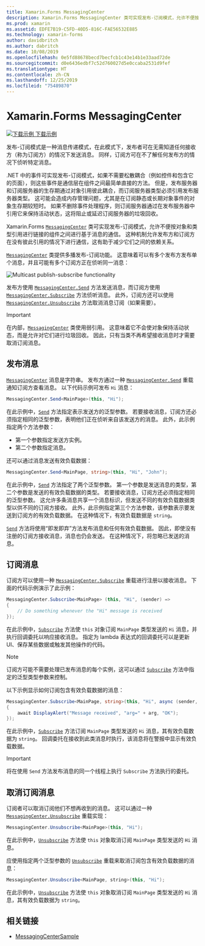 ```yaml
---
title: Xamarin.Forms MessagingCenter
description: Xamarin.Forms MessagingCenter 类可实现发布-订阅模式，允许不便按对象和类型引用进行链接的组件之间进行基于消息的通信。
ms.prod: xamarin
ms.assetid: EDFE7B19-C5FD-40D5-816C-FAE56532E885
ms.technology: xamarin-forms
author: davidbritch
ms.author: dabritch
ms.date: 10/08/2019
ms.openlocfilehash: 0e5fd88678becd7becfcb1c43e14b1e33aad72de
ms.sourcegitcommit: d0e6436edbf7c52d760027d5e0ccaba2531d9fef
ms.translationtype: HT
ms.contentlocale: zh-CN
ms.lasthandoff: 12/25/2019
ms.locfileid: "75489870"
---
```

# <a name="xamarinforms-messagingcenter"></a>Xamarin.Forms MessagingCenter

[![下载示例](~/media/shared/download.png) 下载示例](https://docs.microsoft.com/samples/xamarin/xamarin-forms-samples/usingmessagingcenter)

发布-订阅模式是一种消息传递模式，在此模式下，发布者可在无需知道任何接收方（称为订阅方）的情况下发送消息。 同样，订阅方可在不了解任何发布方的情况下侦听特定消息。

.NET 中的事件可实现发布-订阅模式，如果不需要松散耦合（例如控件和包含它的页面），则这些事件是通信层在组件之间最简单直接的方法。 但是，发布服务器和订阅服务器的生存期通过对象引用彼此耦合，而订阅服务器类型必须引用发布服务器类型。 这可能会造成内存管理问题，尤其是在订阅静态或长期对象事件的对象生存期较短时。 如果不删除事件处理程序，则订阅服务器通过在发布服务器中引用它来保持活动状态，这将阻止或延迟订阅服务器的垃圾回收。

Xamarin.Forms [`MessagingCenter`](xref:Xamarin.Forms.MessagingCenter) 类可实现发布-订阅模式，允许不便按对象和类型引用进行链接的组件之间进行基于消息的通信。 这种机制允许发布方和订阅方在没有彼此引用的情况下进行通信，这有助于减少它们之间的依赖关系。

[`MessagingCenter`](xref:Xamarin.Forms.MessagingCenter) 类提供多播发布-订阅功能。 这意味着可以有多个发布方发布单个消息，并且可能有多个订阅方正在侦听同一消息：

![](messaging-center-images/messaging-center.png "Multicast publish-subscribe functionality")

发布方使用 [`MessagingCenter.Send`](xref:Xamarin.Forms.MessagingCenter.Send*) 方法发送消息，而订阅方使用 [`MessagingCenter.Subscribe`](xref:Xamarin.Forms.MessagingCenter.Subscribe*) 方法侦听消息。 此外，订阅方还可以使用 [`MessagingCenter.Unsubscribe`](xref:Xamarin.Forms.MessagingCenter.Unsubscribe*) 方法取消消息订阅（如果需要）。

> [!IMPORTANT]
> 在内部，[`MessagingCenter`](xref:Xamarin.Forms.MessagingCenter) 类使用弱引用。 这意味着它不会使对象保持活动状态，而是允许对它们进行垃圾回收。 因此，只有当类不再希望接收消息时才需要取消订阅消息。

## <a name="publish-a-message"></a>发布消息

[`MessagingCenter`](xref:Xamarin.Forms.MessagingCenter) 消息是字符串。 发布方通过一种 [`MessagingCenter.Send`](xref:Xamarin.Forms.MessagingCenter.Send*) 重载通知订阅方查看消息。 以下代码示例可发布 `Hi` 消息：

```csharp
MessagingCenter.Send<MainPage>(this, "Hi");
```

在此示例中，[`Send`](xref:Xamarin.Forms.MessagingCenter.Send*) 方法指定表示发送方的泛型参数。 若要接收消息，订阅方还必须指定相同的泛型参数，表明他们正在侦听来自该发送方的消息。 此外，此示例指定两个方法参数：

- 第一个参数指定发送方实例。
- 第二个参数指定消息。

还可以通过消息发送有效负载数据：

```csharp
MessagingCenter.Send<MainPage, string>(this, "Hi", "John");
```

在此示例中，[`Send`](xref:Xamarin.Forms.MessagingCenter.Send*) 方法指定了两个泛型参数。 第一个参数是发送消息的类型，第二个参数是发送的有效负载数据的类型。 若要接收消息，订阅方还必须指定相同的泛型参数。 这允许多条消息共享一个消息标识，但发送不同的有效负载数据类型以供不同的订阅方接收。 此外，此示例指定第三个方法参数，该参数表示要发送到订阅方的有效负载数据。 在这种情况下，有效负载数据是 `string`。

[`Send`](xref:Xamarin.Forms.MessagingCenter.Send*) 方法将使用“即发即弃”方法发布消息和任何有效负载数据。 因此，即使没有注册的订阅方接收消息，消息也仍会发送。 在这种情况下，将忽略已发送的消息。

## <a name="subscribe-to-a-message"></a>订阅消息

订阅方可以使用一种 [`MessagingCenter.Subscribe`](xref:Xamarin.Forms.MessagingCenter.Subscribe*) 重载进行注册以接收消息。 下面的代码示例演示了此示例：

```csharp
MessagingCenter.Subscribe<MainPage> (this, "Hi", (sender) =>
{
    // Do something whenever the "Hi" message is received
});
```

在此示例中，[`Subscribe`](xref:Xamarin.Forms.MessagingCenter.Subscribe*) 方法使 `this` 对象订阅 `MainPage` 类型发送的 `Hi` 消息，并执行回调委托以响应接收消息。 指定为 lambda 表达式的回调委托可以是更新 UI、保存某些数据或触发其他操作的代码。

> [!NOTE]
> 订阅方可能不需要处理已发布消息的每个实例，这可以通过 [`Subscribe`](xref:Xamarin.Forms.MessagingCenter.Subscribe*) 方法中指定的泛型类型参数来控制。

以下示例显示如何订阅包含有效负载数据的消息：

```csharp
MessagingCenter.Subscribe<MainPage, string>(this, "Hi", async (sender, arg) =>
{
    await DisplayAlert("Message received", "arg=" + arg, "OK");
});
```

在此示例中，[`Subscribe`](xref:Xamarin.Forms.MessagingCenter.Subscribe*) 方法订阅 `MainPage` 类型发送的 `Hi` 消息，其有效负载数据为 `string`。 回调委托在接收到此类消息时执行，该消息将在警报中显示有效负载数据。

> [!IMPORTANT]
> 将在使用 `Send` 方法发布消息的同一个线程上执行 `Subscribe` 方法执行的委托。

## <a name="unsubscribe-from-a-message"></a>取消订阅消息

订阅者可以取消订阅他们不想再收到的消息。 这可以通过一种 [`MessagingCenter.Unsubscribe`](xref:Xamarin.Forms.MessagingCenter.Unsubscribe*) 重载实现：

```csharp
MessagingCenter.Unsubscribe<MainPage>(this, "Hi");
```

在此示例中，[`Unsubscribe`](xref:Xamarin.Forms.MessagingCenter.Unsubscribe*) 方法使 `this` 对象取消订阅 `MainPage` 类型发送的 `Hi` 消息。

应使用指定两个泛型参数的 [`Unsubscribe`](xref:Xamarin.Forms.MessagingCenter.Unsubscribe*) 重载来取消订阅包含有效负载数据的消息：

```csharp
MessagingCenter.Unsubscribe<MainPage, string>(this, "Hi");
```

在此示例中，[`Unsubscribe`](xref:Xamarin.Forms.MessagingCenter.Unsubscribe*) 方法使 `this` 对象取消订阅 `MainPage` 类型发送的 `Hi` 消息，其有效负载数据为 `string`。

## <a name="related-links"></a>相关链接

- [MessagingCenterSample](https://docs.microsoft.com/samples/xamarin/xamarin-forms-samples/usingmessagingcenter)
